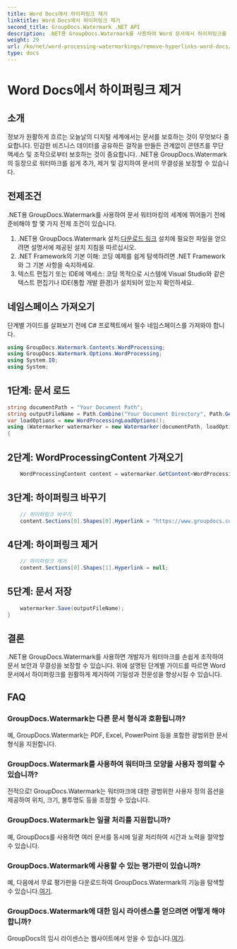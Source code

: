 ```yaml
---
title: Word Docs에서 하이퍼링크 제거
linktitle: Word Docs에서 하이퍼링크 제거
second_title: GroupDocs.Watermark .NET API
description: .NET용 GroupDocs.Watermark를 사용하여 Word 문서에서 하이퍼링크를 제거하는 방법을 알아보세요. 손쉽게 문서 보안을 강화하세요.
weight: 29
url: /ko/net/word-processing-watermarkings/remove-hyperlinks-word-docs/
type: docs
---
```

# Word Docs에서 하이퍼링크 제거

## 소개
정보가 원활하게 흐르는 오늘날의 디지털 세계에서는 문서를 보호하는 것이 무엇보다 중요합니다. 민감한 비즈니스 데이터를 공유하든 걸작을 만들든 관계없이 콘텐츠를 무단 액세스 및 조작으로부터 보호하는 것이 중요합니다. .NET용 GroupDocs.Watermark의 등장으로 워터마크를 쉽게 추가, 제거 및 감지하여 문서의 무결성을 보장할 수 있습니다.
## 전제조건
.NET용 GroupDocs.Watermark를 사용하여 문서 워터마킹의 세계에 뛰어들기 전에 준비해야 할 몇 가지 전제 조건이 있습니다.
1.  .NET용 GroupDocs.Watermark 설치:[다운로드 링크](https://releases.groupdocs.com/Watermark/net/) 설치에 필요한 파일을 얻으려면 설명서에 제공된 설치 지침을 따르십시오.
2. .NET Framework의 기본 이해: 코딩 예제를 쉽게 탐색하려면 .NET Framework와 그 기본 사항을 숙지하세요.
3. 텍스트 편집기 또는 IDE에 액세스: 코딩 목적으로 시스템에 Visual Studio와 같은 텍스트 편집기나 IDE(통합 개발 환경)가 설치되어 있는지 확인하세요.

## 네임스페이스 가져오기
단계별 가이드를 살펴보기 전에 C# 프로젝트에서 필수 네임스페이스를 가져와야 합니다.
```csharp
using GroupDocs.Watermark.Contents.WordProcessing;
using GroupDocs.Watermark.Options.WordProcessing;
using System.IO;
using System;
```
## 1단계: 문서 로드
```csharp
string documentPath = "Your Document Path";
string outputFileName = Path.Combine("Your Document Directory", Path.GetFileName(documentPath));
var loadOptions = new WordProcessingLoadOptions();
using (Watermarker watermarker = new Watermarker(documentPath, loadOptions))
{
```
## 2단계: WordProcessingContent 가져오기
```csharp
    WordProcessingContent content = watermarker.GetContent<WordProcessingContent>();
```
## 3단계: 하이퍼링크 바꾸기
```csharp
    // 하이퍼링크 바꾸기
    content.Sections[0].Shapes[0].Hyperlink = "https://www.groupdocs.com/”;
```
## 4단계: 하이퍼링크 제거
```csharp
    // 하이퍼링크 제거
    content.Sections[0].Shapes[1].Hyperlink = null;
```
## 5단계: 문서 저장
```csharp
    watermarker.Save(outputFileName);
}
```

## 결론
.NET용 GroupDocs.Watermark를 사용하면 개발자가 워터마크를 손쉽게 조작하여 문서 보안과 무결성을 보장할 수 있습니다. 위에 설명된 단계별 가이드를 따르면 Word 문서에서 하이퍼링크를 원활하게 제거하여 기밀성과 전문성을 향상시킬 수 있습니다.
## FAQ
### GroupDocs.Watermark는 다른 문서 형식과 호환됩니까?
예, GroupDocs.Watermark는 PDF, Excel, PowerPoint 등을 포함한 광범위한 문서 형식을 지원합니다.
### GroupDocs.Watermark를 사용하여 워터마크 모양을 사용자 정의할 수 있습니까?
전적으로! GroupDocs.Watermark는 워터마크에 대한 광범위한 사용자 정의 옵션을 제공하여 위치, 크기, 불투명도 등을 조정할 수 있습니다.
### GroupDocs.Watermark는 일괄 처리를 지원합니까?
예, GroupDocs를 사용하면 여러 문서를 동시에 일괄 처리하여 시간과 노력을 절약할 수 있습니다.
### GroupDocs.Watermark에 사용할 수 있는 평가판이 있습니까?
 예, 다음에서 무료 평가판을 다운로드하여 GroupDocs.Watermark의 기능을 탐색할 수 있습니다.[여기](https://releases.groupdocs.com/).
### GroupDocs.Watermark에 대한 임시 라이센스를 얻으려면 어떻게 해야 합니까?
 GroupDocs의 임시 라이센스는 웹사이트에서 얻을 수 있습니다.[여기](https://purchase.groupdocs.com/temporary-license/).